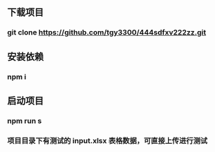 ## 下载项目
### git clone https://github.com/tgy3300/444sdfxv222zz.git

## 安装依赖
### npm i

## 启动项目
### npm run s

### 项目目录下有测试的 input.xlsx 表格数据，可直接上传进行测试
